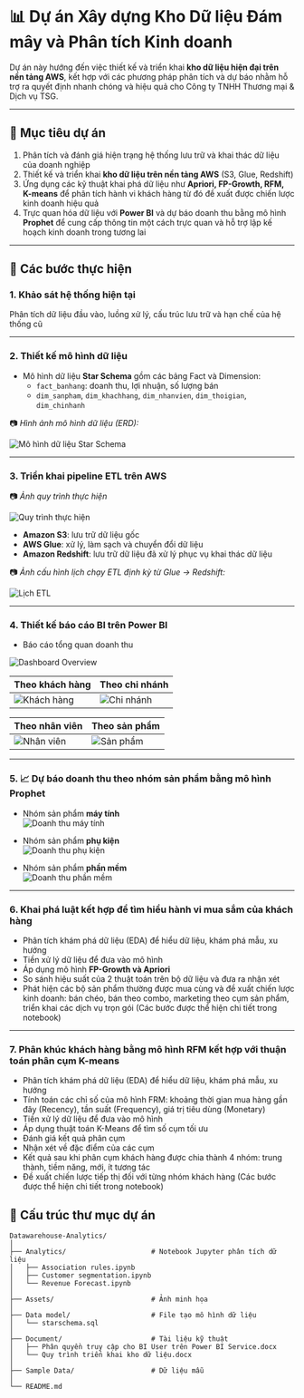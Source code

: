 # 📊 Dự án Xây dựng Kho Dữ liệu Đám mây và Phân tích Kinh doanh 

Dự án này hướng đến việc thiết kế và triển khai **kho dữ liệu hiện đại trên nền tảng AWS**, kết hợp với các phương pháp phân tích và dự báo nhằm hỗ trợ ra quyết định nhanh chóng và hiệu quả cho Công ty TNHH Thương mại & Dịch vụ TSG.

---

## 🎯 Mục tiêu dự án

1. Phân tích và đánh giá hiện trạng hệ thống lưu trữ và khai thác dữ liệu của doanh nghiệp
2. Thiết kế và triển khai **kho dữ liệu trên nền tảng AWS** (S3, Glue, Redshift)
3. Ứng dụng các kỹ thuật khai phá dữ liệu như **Apriori, FP-Growth, RFM, K-means** để phân tích hành vi khách hàng từ đó đề xuất được chiến lược kinh doanh hiệu quả   
4. Trực quan hóa dữ liệu với **Power BI** và dự báo doanh thu bằng mô hình **Prophet** để cung cấp thông tin một cách trực quan và hỗ trợ lập kế hoạch kinh doanh trong tương lai

---


## 🔬 Các bước thực hiện

### 1. Khảo sát hệ thống hiện tại
Phân tích dữ liệu đầu vào, luồng xử lý, cấu trúc lưu trữ và hạn chế của hệ thống cũ  

---

### 2. Thiết kế mô hình dữ liệu

- Mô hình dữ liệu **Star Schema** gồm các bảng Fact và Dimension:
  - `fact_banhang`: doanh thu, lợi nhuận, số lượng bán
  - `dim_sanpham`, `dim_khachhang`, `dim_nhanvien`, `dim_thoigian`, `dim_chinhanh`

📷 *Hình ảnh mô hình dữ liệu (ERD):*

![Mô hình dữ liệu Star Schema](./Assets/Starschema.png)

---

### 3. Triển khai pipeline ETL trên AWS
📷 *Ảnh quy trình thực hiện*

![Quy trình thực hiện](./Assets/Quy%20trình.png)

- **Amazon S3**: lưu trữ dữ liệu gốc
- **AWS Glue**: xử lý, làm sạch và chuyển đổi dữ liệu
- **Amazon Redshift**: lưu trữ dữ liệu đã xử lý phục vụ khai thác dữ liệu

📷 *Ảnh cấu hình lịch chạy ETL định kỳ từ Glue → Redshift:*

![Lịch ETL](./Assets/Cấu%20hình%20ETL%20job.png)

---

### 4. Thiết kế báo cáo BI trên Power BI

- Báo cáo tổng quan doanh thu

![Dashboard Overview](./Assets/Dashboard%20Overview.png)

| Theo khách hàng | Theo chi nhánh |
|------------------|----------------|
| ![Khách hàng](./Assets/Dashboard%20phân%20tích%20theo%20chiều%20khách%20hàng.png) | ![Chi nhánh](./Assets/Dashboard%20phân%20tích%20theo%20chiều%20chi%20nhánh.png) |

| Theo nhân viên | Theo sản phẩm |
|----------------|----------------|
| ![Nhân viên](./Assets/Dashboard%20phân%20tích%20theo%20chiều%20nhân%20viên.png) | ![Sản phẩm](./Assets/Dashboard%20phân%20tích%20theo%20chiều%20sản%20phẩm.png) |

---

### 5. 📈 Dự báo doanh thu theo nhóm sản phẩm bằng mô hình Prophet

- Nhóm sản phẩm **máy tính**  
  ![Doanh thu máy tính](./Assets/Dự%20báo%20doanh%20thu%20cho%20nhóm%20sản%20phẩm%20máy%20tính.png)

- Nhóm sản phẩm **phụ kiện**  
  ![Doanh thu phụ kiện](./Assets/Dự%20báo%20doanh%20thu%20cho%20nhóm%20sản%20phẩm%20phụ%20kiện.png)

- Nhóm sản phẩm **phần mềm**  
  ![Doanh thu phần mềm](./Assets/Dự%20báo%20doanh%20thu%20cho%20nhóm%20sản%20phẩm%20phần%20mềm.png)

---

### 6. Khai phá luật kết hợp để tìm hiểu hành vi mua sắm của khách hàng
- Phân tích khám phá dữ liệu (EDA) để hiểu dữ liệu, khám phá mẫu, xu hướng
- Tiền xử lý dữ liệu để đưa vào mô hình 
- Áp dụng mô hình **FP-Growth và Apriori**
- So sánh hiệu suất của 2 thuật toán trên bộ dữ liệu và đưa ra nhận xét
- Phát hiện các bộ sản phẩm thường được mua cùng và đề xuất chiến lược kinh doanh: bán chéo, bán theo combo, marketing theo cụm sản phẩm, triển khai các dịch vụ trọn gói 
(Các bước được thể hiện chi tiết trong notebook)

---

### 7. Phân khúc khách hàng bằng mô hình RFM kết hợp với thuận toán phân cụm K-means
- Phân tích khám phá dữ liệu (EDA) để hiểu dữ liệu, khám phá mẫu, xu hướng
- Tính toán các chỉ số của mô hình FRM: khoảng thời gian mua hàng gần đây (Recency), tần suất (Frequency), giá trị tiêu dùng (Monetary)
- Tiền xử lý dữ liệu để đưa vào mô hình
- Áp dụng thuật toán K-Means để tìm số cụm tối ưu
- Đánh giá kết quả phân cụm
- Nhận xét về đặc điểm của các cụm
- Kết quả sau khi phân cụm khách hàng được chia thành 4 nhóm: trung thành, tiềm năng, mới, ít tương tác
- Đề xuất chiến lược tiếp thị đối với từng nhóm khách hàng 
(Các bước được thể hiện chi tiết trong notebook)

## 📁 Cấu trúc thư mục dự án
```
Datawarehouse-Analytics/
│
├── Analytics/                     # Notebook Jupyter phân tích dữ liệu
│   ├── Association rules.ipynb
│   ├── Customer segmentation.ipynb
│   └── Revenue Forecast.ipynb
│
├── Assets/                        # Ảnh minh họa
│
├── Data model/                    # File tạo mô hình dữ liệu
│   └── starschema.sql
│
├── Document/                      # Tài liệu kỹ thuật
│   ├── Phân quyền truy cập cho BI User trên Power BI Service.docx
│   └── Quy trình triển khai kho dữ liệu.docx
│
├── Sample Data/                   # Dữ liệu mẫu
│
└── README.md
```

